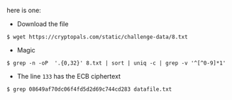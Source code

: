 here is one: 
*  Download the file
````
$ wget https://cryptopals.com/static/challenge-data/8.txt
````
*  Magic
````
$ grep -n -oP  '.{0,32}' 8.txt | sort | uniq -c | grep -v '^[^0-9]*1'
````

* The line `133` has the ECB ciphertext
```
$ grep 08649af70dc06f4fd5d2d69c744cd283 datafile.txt
```

